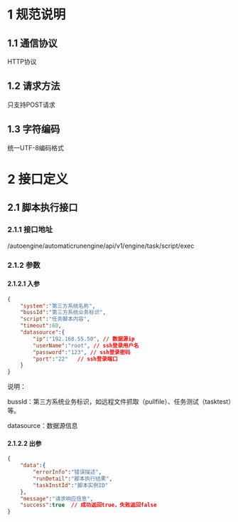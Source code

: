 

# 1 规范说明

## 1.1 通信协议

HTTP协议

## 1.2 请求方法

只支持POST请求

## 1.3 字符编码

统一UTF-8编码格式

# 2 接口定义

## 2.1 脚本执行接口

### 2.1.1 接口地址

/autoengine/automaticrunengine/api/v1/engine/task/script/exec

### 2.1.2 参数

#### 2.1.2.1 入参

```json
{
    "system":"第三方系统名称",
    "bussId":"第三方系统业务标识",
    "script":"任务脚本内容",
    "timeout":60,
    "datasource":{
        "ip":"192.168.55.50", // 数据源ip
        "userName":"root", // ssh登录用户名
        "password":"123", // ssh登录密码
        "port":"22"   // ssh登录端口
    }
}
```

说明：

bussId：第三方系统业务标识，如远程文件抓取（pullfile）、任务测试（tasktest）等。

datasource：数据源信息

#### 2.1.2.2 出参

```json
{
    "data":{
        "errorInfo":"错误描述",
        "runDetail":"脚本执行结果",
        "taskInstId":"脚本实例ID"
    },
    "message":"请求响应信息",
    "success":true  // 成功返回true，失败返回false
}
```

